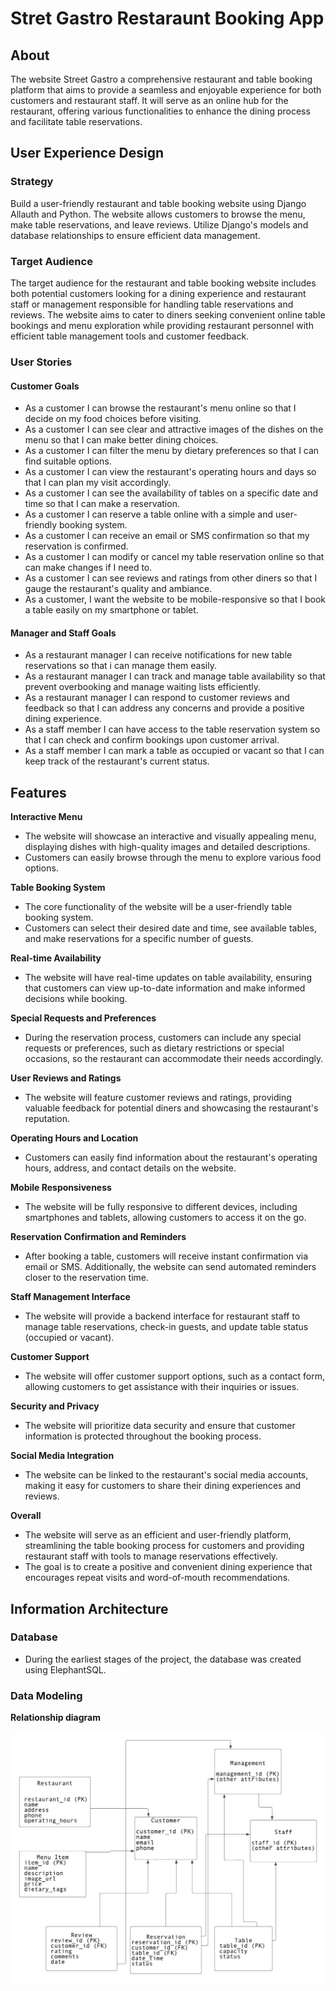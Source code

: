 # Stret Gastro Restaraunt Booking App

## About

The website Street Gastro a comprehensive restaurant and table booking platform that aims to provide a seamless and enjoyable experience for both customers and restaurant staff. It will serve as an online hub for the restaurant, offering various functionalities to enhance the dining process and facilitate table reservations.

## User Experience Design

### Strategy

Build a user-friendly restaurant and table booking website using Django Allauth and Python. The website allows customers to browse the menu, make table reservations, and leave reviews. Utilize Django's models and database relationships to ensure efficient data management.

### Target Audience

The target audience for the restaurant and table booking website includes both potential customers looking for a dining experience and restaurant staff or management responsible for handling table reservations and reviews. The website aims to cater to diners seeking convenient online table bookings and menu exploration while providing restaurant personnel with efficient table management tools and customer feedback.

### User Stories

#### Customer Goals

- As a customer I can browse the restaurant's menu online so that I decide on my food choices before visiting.
- As a customer I can see clear and attractive images of the dishes on the menu so that I can make better dining choices.
- As a customer I can filter the menu by dietary preferences so that I can find suitable options.
- As a customer I can view the restaurant's operating hours and days so that I can plan my visit accordingly.
- As a customer I can see the availability of tables on a specific date and time so that I can make a reservation.
- As a customer I can reserve a table online with a simple and user-friendly booking system.
- As a customer I can receive an email or SMS confirmation so that my reservation is confirmed.
- As a customer I can modify or cancel my table reservation online so that can make changes if I need to.
- As a customer I can see reviews and ratings from other diners so that I gauge the restaurant's quality and ambiance.
- As a customer, I want the website to be mobile-responsive so that I book a table easily on my smartphone or tablet.

#### Manager and Staff Goals

- As a restaurant manager I can receive notifications for new table reservations so that i can manage them easily.
- As a restaurant manager I can track and manage table availability so that prevent overbooking and manage waiting lists efficiently.
- As a restaurant manager I can respond to customer reviews and feedback so that I can address any concerns and provide a positive dining experience.
- As a staff member I can have access to the table reservation system so that I can check and confirm bookings upon customer arrival.
- As a staff member I can mark a table as occupied or vacant so that I can keep track of the restaurant's current status.


## Features

**Interactive Menu**
- The website will showcase an interactive and visually appealing menu, displaying dishes with high-quality images and detailed descriptions. 
- Customers can easily browse through the menu to explore various food options.

**Table Booking System**
- The core functionality of the website will be a user-friendly table booking system. 
- Customers can select their desired date and time, see available tables, and make reservations for a specific number of guests.

**Real-time Availability**
- The website will have real-time updates on table availability, ensuring that customers can view up-to-date information and make informed decisions while booking.


**Special Requests and Preferences**
- During the reservation process, customers can include any special requests or preferences, such as dietary restrictions or special occasions, so the restaurant can accommodate their needs accordingly.

**User Reviews and Ratings**
- The website will feature customer reviews and ratings, providing valuable feedback for potential diners and showcasing the restaurant's reputation.

**Operating Hours and Location**
- Customers can easily find information about the restaurant's operating hours, address, and contact details on the website.

**Mobile Responsiveness**
- The website will be fully responsive to different devices, including smartphones and tablets, allowing customers to access it on the go.

**Reservation Confirmation and Reminders**
- After booking a table, customers will receive instant confirmation via email or SMS. Additionally, the website can send automated reminders closer to the reservation time.

**Staff Management Interface**
- The website will provide a backend interface for restaurant staff to manage table reservations, check-in guests, and update table status (occupied or vacant).

**Customer Support**
- The website will offer customer support options, such as a contact form, allowing customers to get assistance with their inquiries or issues.

**Security and Privacy**
- The website will prioritize data security and ensure that customer information is protected throughout the booking process.

**Social Media Integration**
- The website can be linked to the restaurant's social media accounts, making it easy for customers to share their dining experiences and reviews.

**Overall**
- The website will serve as an efficient and user-friendly platform, streamlining the table booking process for customers and providing restaurant staff with tools to manage reservations effectively. 
- The goal is to create a positive and convenient dining experience that encourages repeat visits and word-of-mouth recommendations.

## Information Architecture

### Database

- During the earliest stages of the project, the database was created using ElephantSQL.

### Data Modeling

**Relationship diagram**

![Relationship diagram](static/images/relational-diagram%20.jpg)
